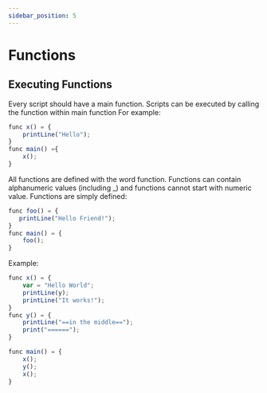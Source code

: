 ```yaml
---
sidebar_position: 5
---
```


# Functions

## Executing Functions
Every script should have a main function.
Scripts can be executed by calling the function within main function
For example:
```jsx
func x() = { 
    printLine("Hello"); 
}
func main() ={
    x();
}
```

All functions are defined with the word function. Functions can contain alphanumeric values (including _) and functions cannot start with numeric value. Functions are simply defined:

```jsx
func foo() = {
   printLine("Hello Friend!");
}
func main() = {
    foo();
}
```

Example:

```jsx
func x() = {
    var = "Hello World";
    printLine(y);
    printLine("It works!");
}
func y() = {
    printLine("==in the middle==");
    print("======");
}

func main() = {
    x();
    y();
    x();
}
```